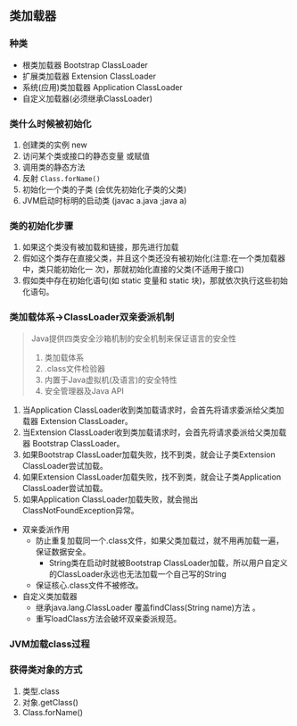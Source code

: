 ## 类加载器
### 种类
- 根类加载器 Bootstrap ClassLoader
- 扩展类加载器 Extension ClassLoader
- 系统(应用)类加载器 Application ClassLoader
- 自定义加载器(必须继承ClassLoader)
### 类什么时候被初始化
1. 创建类的实例 new
2. 访问某个类或接口的静态变量 或赋值
3. 调用类的静态方法
4. 反射 `Class.forName()`
5. 初始化一个类的子类 (会优先初始化子类的父类)
6. JVM启动时标明的启动类 (javac a.java ;java a)
### 类的初始化步骤
1. 如果这个类没有被加载和链接，那先进行加载
2. 假如这个类存在直接父类，并且这个类还没有被初始化(注意:在一个类加载器中，类只能初始化一 次)，那就初始化直接的父类(不适用于接口)
3. 假如类中存在初始化语句(如 static 变量和 static 块)，那就依次执行这些初始化语句。

### 类加载体系->ClassLoader双亲委派机制
> Java提供四类安全沙箱机制的安全机制来保证语言的安全性
> 1. 类加载体系
> 2. .class文件检验器
> 3. 内置于Java虚拟机(及语言)的安全特性
> 4. 安全管理器及Java API
1. 当Application ClassLoader收到类加载请求时，会首先将请求委派给父类加载器 Extension ClassLoader。
2. 当Extension ClassLoader收到类加载请求时，会首先将请求委派给父类加载器 Bootstrap ClassLoader。
3. 如果Bootstrap ClassLoader加载失败，找不到类，就会让子类Extension ClassLoader尝试加载。
4. 如果Extension ClassLoader加载失败，找不到类，就会让子类Application ClassLoader尝试加载。
5. 如果Application ClassLoader加载失败，就会抛出ClassNotFoundException异常。

- 双亲委派作用
    - 防止重复加载同一个.class文件，如果父类加载过，就不用再加载一遍，保证数据安全。
        - String类在启动时就被Bootstrap ClassLoader加载，所以用户自定义的ClassLoader永远也无法加载一个自己写的String
    - 保证核心.class文件不被修改。
- 自定义类加载器
    - 继承java.lang.ClassLoader 覆盖findClass(String name)方法 。
    - 重写loadClass方法会破坏双亲委派规范。

### JVM加载class过程
### 获得类对象的方式
1. 类型.class
2. 对象.getClass()
3. Class.forName()

